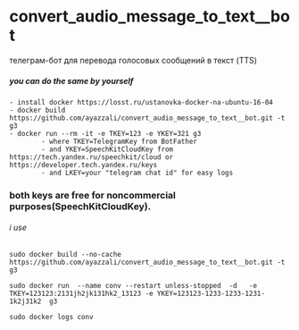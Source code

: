 # convert_audio_message_to_text__bot
телеграм-бот для перевода голосовых сообщений в текст (TTS)

##### you can do the same by yourself 
    - install docker https://losst.ru/ustanovka-docker-na-ubuntu-16-04
    - docker build https://github.com/ayazzali/convert_audio_message_to_text__bot.git -t g3 
    - docker run --rm -it -e TKEY=123 -e YKEY=321 g3
            - where TKEY=TelegramKey from BotFather
            - and YKEY=SpeechKitCloudKey from https://tech.yandex.ru/speechkit/cloud or https://developer.tech.yandex.ru/keys
            - and LKEY=your "telegram chat id" for easy logs
### both keys are free for noncommercial purposes(SpeechKitCloudKey).

###### i use
```
sudo docker build --no-cache https://github.com/ayazzali/convert_audio_message_to_text__bot.git -t g3
 
sudo docker run  --name conv --restart unless-stopped  -d   -e TKEY=123123:2131jh2jk131hk2_13123 -e YKEY=123123-1233-1233-1231-1k2j31k2  g3

sudo docker logs conv
```
